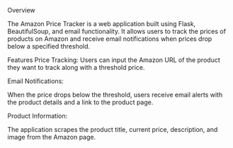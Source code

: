 Overview

The Amazon Price Tracker is a web application built using Flask, BeautifulSoup, and email functionality. It allows users to track the prices of products on Amazon and receive email notifications when prices drop below a specified threshold.

Features
Price Tracking: 
Users can input the Amazon URL of the product they want to track along with a threshold price.

Email Notifications: 

When the price drops below the threshold, users receive email alerts with the product details and a link to the product page.

Product Information: 

The application scrapes the product title, current price, description, and image from the Amazon page.
